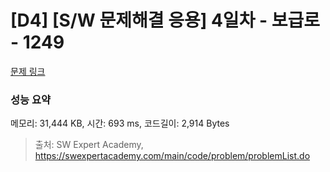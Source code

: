 # [D4] [S/W 문제해결 응용] 4일차 - 보급로 - 1249 

[문제 링크](https://swexpertacademy.com/main/code/problem/problemDetail.do?contestProbId=AV15QRX6APsCFAYD) 

### 성능 요약

메모리: 31,444 KB, 시간: 693 ms, 코드길이: 2,914 Bytes



> 출처: SW Expert Academy, https://swexpertacademy.com/main/code/problem/problemList.do